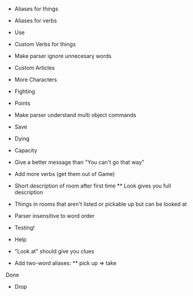 * Aliases for things
* Aliases for verbs
* Use
* Custom Verbs for things
* Make parser ignore unnecesary words
* Custom Articles
* More Characters
* Fighting
* Points
* Make parser understand multi object commands
* Save
* Dying
* Capacity
* Give a better message than "You can't go that way"
* Add more verbs (get them out of Game)
* Short description of room after first time
** Look gives you full description
* Things in rooms that aren't listed or pickable up but can be looked at
* Parser insensitive to word order
* Testing!
* Help

* "Look at" should give you clues
* Add two-word aliases:
** pick up => take


Done
+ Drop